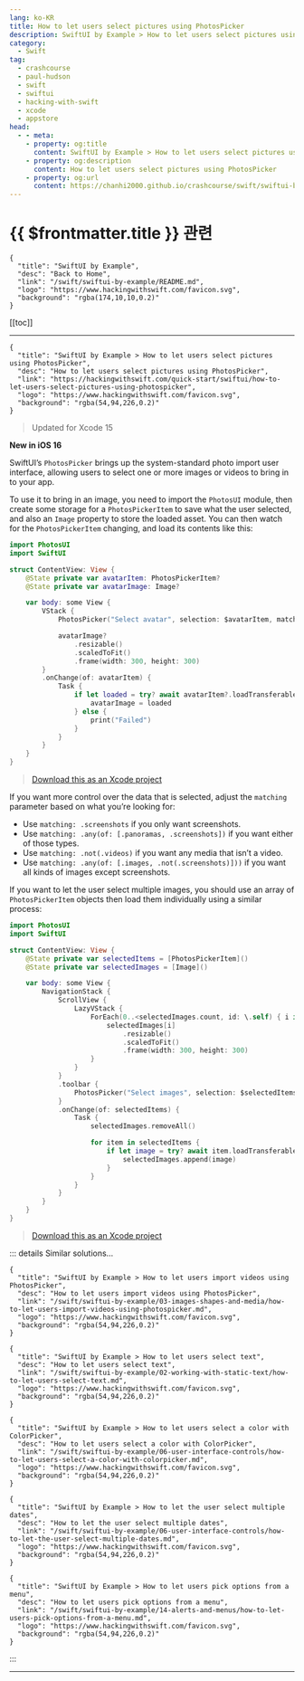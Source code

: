 ```yaml
---
lang: ko-KR
title: How to let users select pictures using PhotosPicker
description: SwiftUI by Example > How to let users select pictures using PhotosPicker
category:
  - Swift
tag: 
  - crashcourse
  - paul-hudson
  - swift
  - swiftui
  - hacking-with-swift
  - xcode
  - appstore
head:
  - - meta:
    - property: og:title
      content: SwiftUI by Example > How to let users select pictures using PhotosPicker
    - property: og:description
      content: How to let users select pictures using PhotosPicker
    - property: og:url
      content: https://chanhi2000.github.io/crashcourse/swift/swiftui-by-example/03-images-shapes-and-media/how-to-let-users-select-pictures-using-photospicker.html
---
```


# {{ $frontmatter.title }} 관련

```component VPCard
{
  "title": "SwiftUI by Example",
  "desc": "Back to Home",
  "link": "/swift/swiftui-by-example/README.md",
  "logo": "https://www.hackingwithswift.com/favicon.svg",
  "background": "rgba(174,10,10,0.2)"
}
```

[[toc]]

---

```component VPCard
{
  "title": "SwiftUI by Example > How to let users select pictures using PhotosPicker",
  "desc": "How to let users select pictures using PhotosPicker",
  "link": "https://hackingwithswift.com/quick-start/swiftui/how-to-let-users-select-pictures-using-photospicker",
  "logo": "https://www.hackingwithswift.com/favicon.svg",
  "background": "rgba(54,94,226,0.2)"
}
```

> Updated for Xcode 15

**New in iOS 16**

SwiftUI’s `PhotosPicker` brings up the system-standard photo import user interface, allowing users to select one or more images or videos to bring in to your app.

To use it to bring in an image, you need to import the `PhotosUI` module, then create some storage for a `PhotosPickerItem` to save what the user selected, and also an `Image` property to store the loaded asset. You can then watch for the `PhotosPickerItem` changing, and load its contents like this:

```swift
import PhotosUI
import SwiftUI

struct ContentView: View {
    @State private var avatarItem: PhotosPickerItem?
    @State private var avatarImage: Image?

    var body: some View {
        VStack {
            PhotosPicker("Select avatar", selection: $avatarItem, matching: .images)

            avatarImage?
                .resizable()
                .scaledToFit()
                .frame(width: 300, height: 300)
        }
        .onChange(of: avatarItem) {
            Task {
                if let loaded = try? await avatarItem?.loadTransferable(type: Image.self) {
                    avatarImage = loaded
                } else {
                    print("Failed")
                }
            }
        }
    }
}
```

> [<FontIcon icon="fas fa-file-zipper"/>Download this as an Xcode project](https://www.hackingwithswift.com/files/projects/swiftui/how-to-let-users-select-pictures-using-photospicker-1.zip)

If you want more control over the data that is selected, adjust the `matching` parameter based on what you’re looking for:

- Use `matching: .screenshots` if you only want screenshots.
- Use `matching: .any(of: [.panoramas, .screenshots])` if you want either of those types.
- Use `matching: .not(.videos)` if you want any media that isn’t a video.
- Use `matching: .any(of: [.images, .not(.screenshots)]))` if you want all kinds of images except screenshots.

If you want to let the user select multiple images, you should use an array of `PhotosPickerItem` objects then load them individually using a similar process:

```swift
import PhotosUI
import SwiftUI

struct ContentView: View {
    @State private var selectedItems = [PhotosPickerItem]()
    @State private var selectedImages = [Image]()

    var body: some View {
        NavigationStack {
            ScrollView {
                LazyVStack {
                    ForEach(0..<selectedImages.count, id: \.self) { i in
                        selectedImages[i]
                            .resizable()
                            .scaledToFit()
                            .frame(width: 300, height: 300)
                    }
                }
            }
            .toolbar {
                PhotosPicker("Select images", selection: $selectedItems, matching: .images)
            }
            .onChange(of: selectedItems) {
                Task {
                    selectedImages.removeAll()

                    for item in selectedItems {
                        if let image = try? await item.loadTransferable(type: Image.self) {
                            selectedImages.append(image)
                        }
                    }
                }
            }
        }
    }
}
```

> [<FontIcon icon="fas fa-file-zipper"/>Download this as an Xcode project](https://www.hackingwithswift.com/files/projects/swiftui/how-to-let-users-select-pictures-using-photospicker-2.zip)

::: details Similar solutions…

```component VPCard
{
  "title": "SwiftUI by Example > How to let users import videos using PhotosPicker",
  "desc": "How to let users import videos using PhotosPicker",
  "link": "/swift/swiftui-by-example/03-images-shapes-and-media/how-to-let-users-import-videos-using-photospicker.md",
  "logo": "https://www.hackingwithswift.com/favicon.svg",
  "background": "rgba(54,94,226,0.2)"
}
```

```component VPCard
{
  "title": "SwiftUI by Example > How to let users select text",
  "desc": "How to let users select text",
  "link": "/swift/swiftui-by-example/02-working-with-static-text/how-to-let-users-select-text.md",
  "logo": "https://www.hackingwithswift.com/favicon.svg",
  "background": "rgba(54,94,226,0.2)"
}
```

```component VPCard
{
  "title": "SwiftUI by Example > How to let users select a color with ColorPicker",
  "desc": "How to let users select a color with ColorPicker",
  "link": "/swift/swiftui-by-example/06-user-interface-controls/how-to-let-users-select-a-color-with-colorpicker.md",
  "logo": "https://www.hackingwithswift.com/favicon.svg",
  "background": "rgba(54,94,226,0.2)"
}
```

```component VPCard
{
  "title": "SwiftUI by Example > How to let the user select multiple dates",
  "desc": "How to let the user select multiple dates",
  "link": "/swift/swiftui-by-example/06-user-interface-controls/how-to-let-the-user-select-multiple-dates.md",
  "logo": "https://www.hackingwithswift.com/favicon.svg",
  "background": "rgba(54,94,226,0.2)"
}
```

```component VPCard
{
  "title": "SwiftUI by Example > How to let users pick options from a menu",
  "desc": "How to let users pick options from a menu",
  "link": "/swift/swiftui-by-example/14-alerts-and-menus/how-to-let-users-pick-options-from-a-menu.md",
  "logo": "https://www.hackingwithswift.com/favicon.svg",
  "background": "rgba(54,94,226,0.2)"
}
```

:::

---

<TagLinks />
